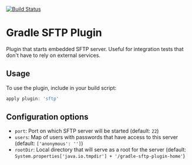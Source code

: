 [![Build Status](https://travis-ci.org/msvab/gradle-sftp-plugin.png?branch=master)](https://travis-ci.org/msvab/gradle-sftp-plugin)

# Gradle SFTP Plugin

Plugin that starts embedded SFTP server. Useful for integration tests that don't have to rely on external services.

## Usage

To use the plugin, include in your build script:
```groovy
apply plugin: 'sftp'
```

## Configuration options
* `port`: Port on which SFTP server will be started (default: `22`)
* `users`: Map of users with passwords that have access to this server (default: `['anonymous': '']`)
* `rootDir`: Local directory that will serve as a root for the server (default: `System.properties['java.io.tmpdir'] + '/gradle-sftp-plugin-home'`)